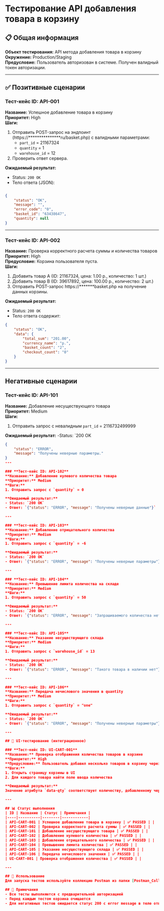 # Тестирование API добавления товара в корзину

## 📋 Общая информация
**Объект тестирования:** API метода добавления товара в корзину  
**Окружение:** Production/Staging  
**Предусловие:** Пользователь авторизован в системе. Получен валидный токен авторизации.

---

## ✅ Позитивные сценарии

### **Тест-кейс ID: API-001**
**Название:** Успешное добавление товара в корзину  
**Приоритет:** High  
**Шаги:**
1. Отправить POST-запрос на эндпоинт (https://***************ru/basket.php) с валидными параметрами:
   - `part_id` = 21167324
   - `quantity` = 1
   - `warehouse_id` = 12
2. Проверить ответ сервера.

**Ожидаемый результат:**
- Status: `200 OK`
- Тело ответа (JSON):
```json

{
    "status": "OK",
    "message": "",
    "error_code": "0",
    "basket_id": "63438647",
    "quantity": null
}
```

---

### **Тест-кейс ID: API-002**
**Название:** Проверка корректного расчета суммы и количества товаров  
**Приоритет:** High  
**Предусловие:** Корзина пользователя пуста.  
**Шаги:**
1. Добавить товар A (ID: 21167324, цена: 1.00 р., количество: 1 шт.)
2. Добавить товар B (ID: 39617892, цена: 100.00 р., количество: 2 шт.)
3. Отправить POST-запрос https://*******basket.php на получение данных корзины.


**Ожидаемый результат:**
- Status: `200 OK`
- Тело ответа содержит:
```json
{
    "status": "OK",
    "data": {
        "total_sum": "201.00",
        "currency_name": "р.",
        "basket_count": "2",
        "checkout_count": "0"
    }
}
```

---

##  Негативные сценарии

### **Тест-кейс ID: API-101**
**Название:** Добавление несуществующего товара  
**Приоритет:** Medium  
**Шаги:**
1. Отправить запрос с невалидным `part_id` = 2116732499999

**Ожидаемый результат:**
-Status: `200 OK
```json
{
    "status": "ERROR",
    "message": "Получены неверные параметры."
}
---

### **Тест-кейс ID: API-102**
**Название:** Добавление нулевого количества товара  
**Приоритет:** Medium  
**Шаги:**
1. Отправить запрос с `quantity` = 0

**Ожидаемый результат:**
- Status: `200 OK`
- Ответ: `{"status": "ERROR", "message": "Получены неверные данные"}`

---

### **Тест-кейс ID: API-103**
**Название:** Добавление отрицательного количества  
**Приоритет:** Medium  
**Шаги:**
1. Отправить запрос с `quantity` = -6

**Ожидаемый результат:**
- Status: `200 OK`
- Ответ: `{"status": "ERROR", "message": "Получены неверные параметры"}`

---

### **Тест-кейс ID: API-104**
**Название:** Превышение лимита количества на складе  
**Приоритет:** Medium  
**Шаги:**
1. Отправить запрос с `quantity` = 50

**Ожидаемый результат:**
- Status: `200 OK`
- Ответ: `{"status": "ERROR", "message": "Запрашиваемого количества нет на складе"}`

---

### **Тест-кейс ID: API-105**
**Название:** Указание несуществующего склада  
**Приоритет:** Medium  
**Шаги:**
1. Отправить запрос с `warehouse_id` = 13

**Ожидаемый результат:**
- Status: `200 OK`
- Ответ: `{"status": "ERROR", "message": "Такого товара в наличии нет"}`

---

### **Тест-кейс ID: API-106**
**Название:** Передача нечислового значения в quantity  
**Приоритет:** Medium  
**Шаги:**
1. Отправить запрос с `quantity` = "one"

**Ожидаемый результат:**
- Status: `200 OK`
- Ответ: `{"status": "ERROR", "message": "Получены неверные параметры"}`

---

## 🎯 UI-тестирование (интеграционное)

### **Тест-кейс ID: UI-CART-001**
**Название:** Проверка отображения количества товаров в корзине  
**Приоритет:** High  
**Предусловие:** Пользователь добавил несколько товаров в корзину через API.  
**Шаги:**
1. Открыть страницу корзины в UI
2. Для каждого товара найти поле ввода количества

**Ожидаемый результат:**
Значение атрибута `data-qty` соответствует количеству, добавленному через API.

---

## 📊 Статус выполнения
| ID | Название | Статус | Примечания |
|----|----------|--------|------------|
| API-CART-001 | Успешное добавление товара в корзину | ✅ PASSED | |
| API-CART-002 | Проверка корректного расчета суммы | ✅ PASSED | |
| API-CART-101 | Добавление несуществующего товара | ✅ PASSED | |
| API-CART-102 | Добавление нулевого количества | ✅ PASSED | |
| API-CART-103 | Добавление отрицательного количества | ✅ PASSED | |
| API-CART-104 | Превышение лимита количества | ✅ PASSED | |
| API-CART-105 | Указание несуществующего склада | ✅ PASSED | |
| API-CART-106 | Передача нечислового значения | ✅ PASSED | |
| UI-CART-001 | Проверка отображения количества | ✅ PASSED | |

---

## 🚀 Использование
Для запуска тестов используйте коллекцию Postman из папки [Postman_Collections](./Postman_Collections/)

## 📝 Примечания
- Все тесты выполняются с предварительной авторизацией
- Перед каждым тестом корзина очищается
- Для негативных тестов ожидается статус 200 с error message в теле ответа






